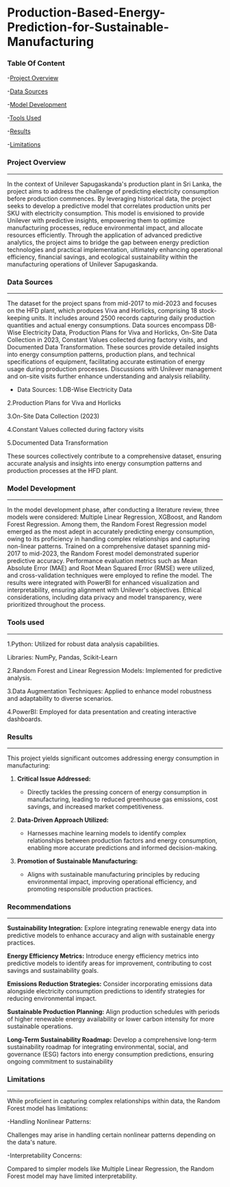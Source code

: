 # Production-Based-Energy-Prediction-for-Sustainable-Manufacturing
### Table  Of Content
-[Project Overview](#project-overview)

-[Data Sources](#data-sources)

-[Model Development](#model-development)

-[Tools Used](#tools-used)

-[Results](#results)

-[Limitations](#limitations)

### Project Overview
---
In the context of Unilever Sapugaskanda's production plant in Sri Lanka, the project aims to address the challenge of predicting electricity consumption before production commences. By leveraging historical data, the project seeks to develop a predictive model that correlates production units per SKU with electricity consumption. This model is envisioned to provide Unilever with predictive insights, empowering them to optimize manufacturing processes, reduce environmental impact, and allocate resources efficiently. Through the application of advanced predictive analytics, the project aims to bridge the gap between energy prediction technologies and practical implementation, ultimately enhancing operational efficiency, financial savings, and ecological sustainability within the manufacturing operations of Unilever Sapugaskanda.

### Data Sources
---
The dataset for the project spans from mid-2017 to mid-2023 and focuses on the HFD plant, which produces Viva and Horlicks, comprising 18 stock-keeping units. It includes around 2500 records capturing daily production quantities and actual energy consumptions. Data sources encompass DB-Wise Electricity Data, Production Plans for Viva and Horlicks, On-Site Data Collection in 2023, Constant Values collected during factory visits, and Documented Data Transformation. These sources provide detailed insights into energy consumption patterns, production plans, and technical specifications of equipment, facilitating accurate estimation of energy usage during production processes. Discussions with Unilever management and on-site visits further enhance understanding and analysis reliability.
- Data Sources:
1.DB-Wise Electricity Data

2.Production Plans for Viva and Horlicks

3.On-Site Data Collection (2023)

4.Constant Values collected during factory visits

5.Documented Data Transformation

These sources collectively contribute to a comprehensive dataset, ensuring accurate analysis and insights into energy consumption patterns and production processes at the HFD plant.

### Model Development 
---
In the model development phase, after conducting a literature review, three models were considered: Multiple Linear Regression, XGBoost, and Random Forest Regression. Among them, the Random Forest Regression model emerged as the most adept in accurately predicting energy consumption, owing to its proficiency in handling complex relationships and capturing non-linear patterns. Trained on a comprehensive dataset spanning mid-2017 to mid-2023, the Random Forest model demonstrated superior predictive accuracy. Performance evaluation metrics such as Mean Absolute Error (MAE) and Root Mean Squared Error (RMSE) were utilized, and cross-validation techniques were employed to refine the model. The results were integrated with PowerBI for enhanced visualization and interpretability, ensuring alignment with Unilever's objectives. Ethical considerations, including data privacy and model transparency, were prioritized throughout the process.

### Tools used
---
1.Python: Utilized for robust data analysis capabilities.

  Libraries: NumPy, Pandas, Scikit-Learn
  
2.Random Forest and Linear Regression Models: Implemented for predictive analysis.

3.Data Augmentation Techniques: Applied to enhance model robustness and adaptability to diverse scenarios.

4.PowerBI: Employed for data presentation and creating interactive dashboards.

### Results
---

This project yields significant outcomes addressing energy consumption in manufacturing:

1. **Critical Issue Addressed:** 
   - Directly tackles the pressing concern of energy consumption in manufacturing, leading to reduced greenhouse gas emissions, cost savings, and increased market competitiveness.

2. **Data-Driven Approach Utilized:**
   - Harnesses machine learning models to identify complex relationships between production factors and energy consumption, enabling more accurate predictions and informed decision-making.

3. **Promotion of Sustainable Manufacturing:**
   - Aligns with sustainable manufacturing principles by reducing environmental impact, improving operational efficiency, and promoting responsible production practices.
  
  ### Recommendations 
  ---
**Sustainability Integration:**
Explore integrating renewable energy data into predictive models to enhance accuracy and align with sustainable energy practices.

**Energy Efficiency Metrics:**
Introduce energy efficiency metrics into predictive models to identify areas for improvement, contributing to cost savings and sustainability goals.

**Emissions Reduction Strategies:**
Consider incorporating emissions data alongside electricity consumption predictions to identify strategies for reducing environmental impact.

**Sustainable Production Planning:**
Align production schedules with periods of higher renewable energy availability or lower carbon intensity for more sustainable operations.

**Long-Term Sustainability Roadmap:**
Develop a comprehensive long-term sustainability roadmap for integrating environmental, social, and governance (ESG) factors into energy consumption predictions, ensuring ongoing commitment to sustainability

###  Limitations
---
While proficient in capturing complex relationships within data, the Random Forest model has limitations:

-Handling Nonlinear Patterns:

Challenges may arise in handling certain nonlinear patterns depending on the data's nature.

-Interpretability Concerns:

Compared to simpler models like Multiple Linear Regression, the Random Forest model may have limited interpretability.
